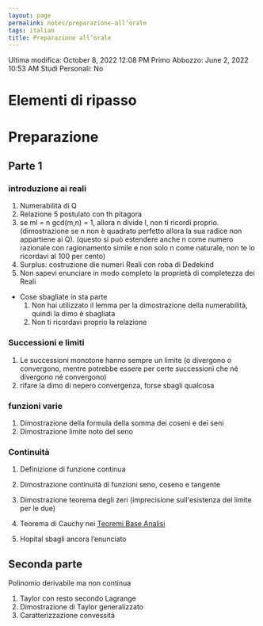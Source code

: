 ```yaml
---
layout: page
permalink: notes/preparazione-all’orale
tags: italian
title: Preparazione all’orale
---
```


Ultima modifica: October 8, 2022 12:08 PM
Primo Abbozzo: June 2, 2022 10:53 AM
Studi Personali: No

# Elementi di ripasso

# Preparazione

## Parte 1

### introduzione ai reali

1. Numerabilità di Q
2. Relazione 5 postulato con th pitagora
3. se ml = n gcd(m,n) = 1, allora n divide l, non ti ricordi proprio. (dimostrazione se n non è quadrato perfetto allora la sua radice non appartiene ai Q). (questo si può estendere anche n come numero razionale con ragionamento simile e non solo n come naturale, non te lo ricordavi al 100 per cento)
4. Surplus: costruzione die numeri Reali con roba di Dedekind
5. Non sapevi enunciare in modo completo la proprietà di completezza dei Reali
- Cose sbagliate in sta parte
    1. Non hai utilizzato il lemma per la dimostrazione della numerabilità, quindi la dimo è sbagliata
    2. Non ti ricordavi proprio la relazione

### Successioni e limiti

1. Le successioni monotone hanno sempre un limite (o divergono o convergono, mentre potrebbe essere per certe successioni che né divergono né convergono)
2. rifare la dimo di nepero convergenza, forse sbagli qualcosa

### funzioni varie

1. Dimostrazione della formula della somma dei coseni e dei seni
2. Dimostrazione limite noto del seno

### Continuità

1. Definizione di funzione continua
2. Dimostrazione continuità di funzioni seno, coseno e tangente
3. Dimostrazione teorema degli zeri (imprecisione sull'esistenza del limite per le due)

1. Teorema di Cauchy nei [Teoremi Base Analisi](/notes/teoremi-base-analisi)
2. Hopital sbagli ancora l’enunciato

## Seconda parte

Polinomio derivabile ma non continua

1. Taylor con resto secondo Lagrange
2. Dimostrazione di Taylor generalizzato
3. Caratterizzazione convessità